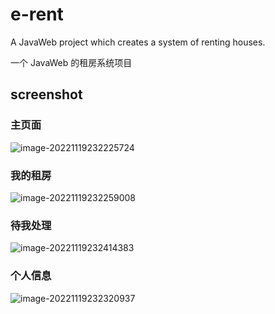 # e-rent

A JavaWeb project which creates a system of renting houses.

一个 JavaWeb 的租房系统项目

## screenshot

### 主页面

![image-20221119232225724](https://bbchen-pictures.oss-cn-hangzhou.aliyuncs.com/img/202211192322820.png)

### 我的租房

![image-20221119232259008](https://bbchen-pictures.oss-cn-hangzhou.aliyuncs.com/img/202211192322160.png)

### 待我处理

![image-20221119232414383](https://bbchen-pictures.oss-cn-hangzhou.aliyuncs.com/img/202211192324538.png)

### 个人信息

![image-20221119232320937](https://bbchen-pictures.oss-cn-hangzhou.aliyuncs.com/img/202211192323982.png)
